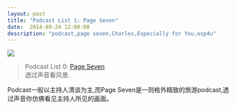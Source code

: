 ```yaml
---
layout: post
title: "Podcast List 1: Page Seven"
date:  2014-09-24 12:00:00
description: "podcast,page seven,Charles,Especially for You,esp4u"
---
```


![](http://a5.mzstatic.com/us/r30/Podcasts6/v4/3d/31/ad/3d31ad95-4050-46ab-112a-442c9082eb69/mza_7893683511011365129.170x170-75.jpg)
> Podcast List 0: [Page Seven](http://itunes.apple.com/cn/podcast/page-seven/id532842401)<br>
> 透过声音看风景.
<!-- more -->
Podcast一般以主持人清谈为主,而Page Seven是一则格外精致的旅游podcast,透过声音你仿佛看见主持人所见的画面。